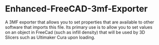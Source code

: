 # Enhanced-FreeCAD-3mf-Exporter
A 3MF exporter that allows you to set properties that are available to other software that imports this file.  Its primary use is to allow you to set values on an object in FreeCad (such as infill density) that will be used by 3D Slicers such as Ultimaker Cura upon loading.
